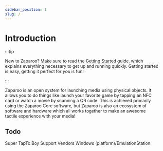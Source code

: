 ```yaml
---
sidebar_position: 1
slug: /
---
```


# Introduction

:::tip

New to Zaparoo? Make sure to read the [Getting Started](/docs/getting-started/) guide, which explains everything
necessary to get up and running quickly. Getting started is easy, getting it perfect for _you_ is fun!

:::

Zaparoo is an open system for launching media using physical objects. It allows you to do things like launch your
favorite game by tapping an NFC card or watch a movie by scanning a QR code. This is achieved primarily using the
Zaparoo Core software, but Zaparoo is also an ecosystem of software and hardware which all works together to make an
awesome tactile experience with your media!

## Todo

Super TapTo Boy
Support
Vendors
Windows (platform)/EmulationStation
